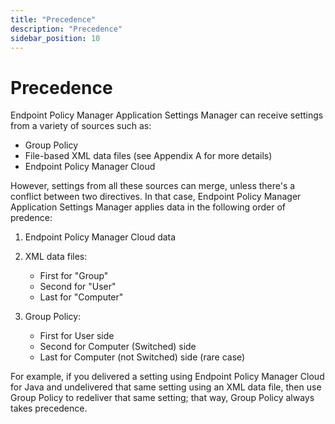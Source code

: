 ```yaml
---
title: "Precedence"
description: "Precedence"
sidebar_position: 10
---
```


# Precedence

Endpoint Policy Manager Application Settings Manager can receive settings from a variety of sources
such as:

- Group Policy
- File-based XML data files (see Appendix A for more details)
- Endpoint Policy Manager Cloud

However, settings from all these sources can merge, unless there's a conflict between two
directives. In that case, Endpoint Policy Manager Application Settings Manager applies data in the
following order of predence:

1. Endpoint Policy Manager Cloud data
2. XML data files:

   - First for "Group"
   - Second for "User"
   - Last for "Computer"

3. Group Policy:

   - First for User side
   - Second for Computer (Switched) side
   - Last for Computer (not Switched) side (rare case)

For example, if you delivered a setting using Endpoint Policy Manager Cloud for Java and undelivered
that same setting using an XML data file, then use Group Policy to redeliver that same setting; that
way, Group Policy always takes precedence.
